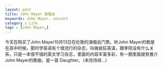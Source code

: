 ```yaml
---
layout: post
title: John Mayer 演唱会 
keywords: John Mayer, concert
category : Life
tags : [John Mayer,]
---
```


今天在购买了John Mayer10月13日在伦敦的演唱会门票。听John Mayer的歌是在高中时候，那时学英语有个很流行的杂志，叫做疯狂英语，跟李阳没有什么关系，只是一本很不错的英文学习杂志，里面的内容丰富多彩，有一期里面就有推介John Mayer的歌曲，是一首 Daughter。（未完待续...）
